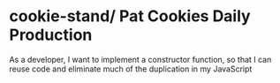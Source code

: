 # cookie-stand/ Pat Cookies Daily Production
As a developer, I want to implement a constructor function, so that I can reuse code and eliminate much of the duplication in my JavaScript